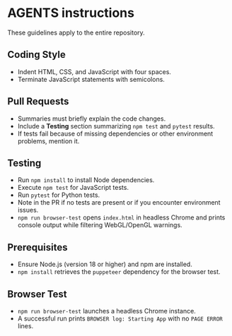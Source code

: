 # AGENTS instructions

These guidelines apply to the entire repository.

## Coding Style
- Indent HTML, CSS, and JavaScript with four spaces.
- Terminate JavaScript statements with semicolons.

## Pull Requests
- Summaries must briefly explain the code changes.
- Include a **Testing** section summarizing `npm test` and `pytest` results.
- If tests fail because of missing dependencies or other environment problems, mention it.

## Testing
- Run `npm install` to install Node dependencies.
- Execute `npm test` for JavaScript tests.
- Run `pytest` for Python tests.
- Note in the PR if no tests are present or if you encounter environment issues.
- `npm run browser-test` opens `index.html` in headless Chrome and prints console output while filtering WebGL/OpenGL warnings.

## Prerequisites
- Ensure Node.js (version 18 or higher) and npm are installed.
- `npm install` retrieves the `puppeteer` dependency for the browser test.

## Browser Test
- `npm run browser-test` launches a headless Chrome instance.
- A successful run prints `BROWSER log: Starting App` with no `PAGE ERROR` lines.
